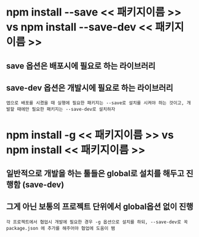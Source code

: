 # npm install --save << 패키지이름 >> vs npm install --save-dev << 패키지이름 >>
## save 옵션은 배포시에 필요로 하는 라이브러리
## save-dev 옵션은 개발시에 필요로 하는 라이브러리
    앱으로 배포를 시켰을 때 실행에 필요한 패키지는 --save로 설치를 시켜야 하는 것이고, 개발할 때에만 필요한 패키지는 --save-dev로 설치하자

# npm install -g << 패키지이름 >> vs npm install << 패키지이름 >>
## 일반적으로 개발을 하는 툴들은 global로 설치를 해두고 진행함 (save-dev)
## 그게 아닌 보통의 프로젝트 단위에서 global옵션 없이 진행
    각 프로젝트에서 협업시 개발에 필요한 경우 -g 옵션으로 설치를 하되, --save-dev로 꼭 package.json 에 추가를 해주어야 협업에 도움이 됌